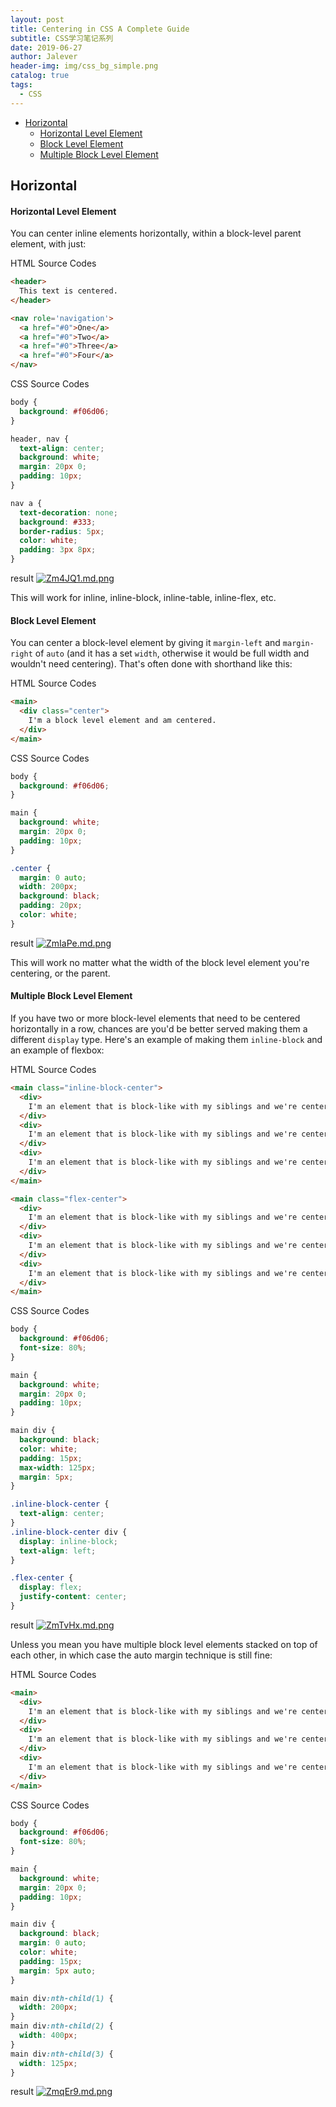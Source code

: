 ```yaml
---
layout: post
title: Centering in CSS A Complete Guide
subtitle: CSS学习笔记系列
date: 2019-06-27
author: Jalever
header-img: img/css_bg_simple.png
catalog: true
tags:
  - CSS
---
```

- [Horizontal](#horizontal)
    - [Horizontal Level Element](#horizontal-level-element)
    - [Block Level Element](#block-level-element)
    - [Multiple Block Level Element](#multiple-block-level-element)

## Horizontal

#### Horizontal Level Element
You can center inline elements horizontally, within a block-level parent element, with just:

HTML Source Codes
```html
<header>
  This text is centered.
</header>

<nav role='navigation'>
  <a href="#0">One</a>
  <a href="#0">Two</a>
  <a href="#0">Three</a>
  <a href="#0">Four</a>
</nav>  
```

CSS Source Codes
```css
body {
  background: #f06d06;
}

header, nav {
  text-align: center;
  background: white;
  margin: 20px 0;
  padding: 10px;
}

nav a {
  text-decoration: none;
  background: #333;
  border-radius: 5px;
  color: white;
  padding: 3px 8px;
}
```

result
[![Zm4JQ1.md.png](https://s2.ax1x.com/2019/06/27/Zm4JQ1.md.png)](https://imgchr.com/i/Zm4JQ1)

This will work for inline, inline-block, inline-table, inline-flex, etc.


#### Block Level Element
You can center a block-level element by giving it `margin-left` and `margin-right` of `auto` (and it has a set `width`, otherwise it would be full width and wouldn't need centering). That's often done with shorthand like this:

HTML Source Codes
```html
<main>
  <div class="center">
    I'm a block level element and am centered.
  </div>
</main>
```

CSS Source Codes
```css
body {
  background: #f06d06;
}

main {
  background: white;
  margin: 20px 0;
  padding: 10px;
}

.center {
  margin: 0 auto;
  width: 200px;
  background: black;
  padding: 20px;
  color: white;
}
```

result
[![ZmIaPe.md.png](https://s2.ax1x.com/2019/06/27/ZmIaPe.md.png)](https://imgchr.com/i/ZmIaPe)

This will work no matter what the width of the block level element you're centering, or the parent.

#### Multiple Block Level Element
If you have two or more block-level elements that need to be centered horizontally in a row, chances are you'd be better served making them a different `display` type. Here's an example of making them `inline-block` and an example of flexbox:

HTML Source Codes
```html
<main class="inline-block-center">
  <div>
    I'm an element that is block-like with my siblings and we're centered in a row.
  </div>
  <div>
    I'm an element that is block-like with my siblings and we're centered in a row. I have more content in me than my siblings do.
  </div>
  <div>
    I'm an element that is block-like with my siblings and we're centered in a row.
  </div>
</main>

<main class="flex-center">
  <div>
    I'm an element that is block-like with my siblings and we're centered in a row.
  </div>
  <div>
    I'm an element that is block-like with my siblings and we're centered in a row. I have more content in me than my siblings do.
  </div>
  <div>
    I'm an element that is block-like with my siblings and we're centered in a row.
  </div>
</main>
```

CSS Source Codes
```css
body {
  background: #f06d06;
  font-size: 80%;
}

main {
  background: white;
  margin: 20px 0;
  padding: 10px;
}

main div {
  background: black;
  color: white;
  padding: 15px;
  max-width: 125px;
  margin: 5px;
}

.inline-block-center {
  text-align: center;
}
.inline-block-center div {
  display: inline-block;
  text-align: left;
}

.flex-center {
  display: flex;
  justify-content: center;
}
```

result
[![ZmTvHx.md.png](https://s2.ax1x.com/2019/06/27/ZmTvHx.md.png)](https://imgchr.com/i/ZmTvHx)

Unless you mean you have multiple block level elements stacked on top of each other, in which case the auto margin technique is still fine:

HTML Source Codes
```html
<main>
  <div>
    I'm an element that is block-like with my siblings and we're centered in a row.
  </div>
  <div>
    I'm an element that is block-like with my siblings and we're centered in a row. I have more content in me than my siblings do.
  </div>
  <div>
    I'm an element that is block-like with my siblings and we're centered in a row.
  </div>
</main>
```

CSS Source Codes
```css
body {
  background: #f06d06;
  font-size: 80%;
}

main {
  background: white;
  margin: 20px 0;
  padding: 10px;
}

main div {
  background: black;
  margin: 0 auto;
  color: white;
  padding: 15px;
  margin: 5px auto;
}

main div:nth-child(1) {
  width: 200px;
}
main div:nth-child(2) {
  width: 400px;
}
main div:nth-child(3) {
  width: 125px;
}
```

result
[![ZmqEr9.md.png](https://s2.ax1x.com/2019/06/27/ZmqEr9.md.png)](https://imgchr.com/i/ZmqEr9)
